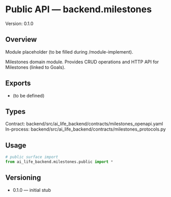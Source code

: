 # Public API — backend.milestones
Version: 0.1.0

## Overview
Module placeholder (to be filled during /module-implement).

Milestones domain module. Provides CRUD operations and HTTP API for Milestones (linked to Goals).

## Exports
- (to be defined)

## Types
Contract: backend/src/ai_life_backend/contracts/milestones_openapi.yaml
In-process: backend/src/ai_life_backend/contracts/milestones_protocols.py

## Usage
```python
# public surface import
from ai_life_backend.milestones.public import *
```

## Versioning
- 0.1.0 — initial stub
